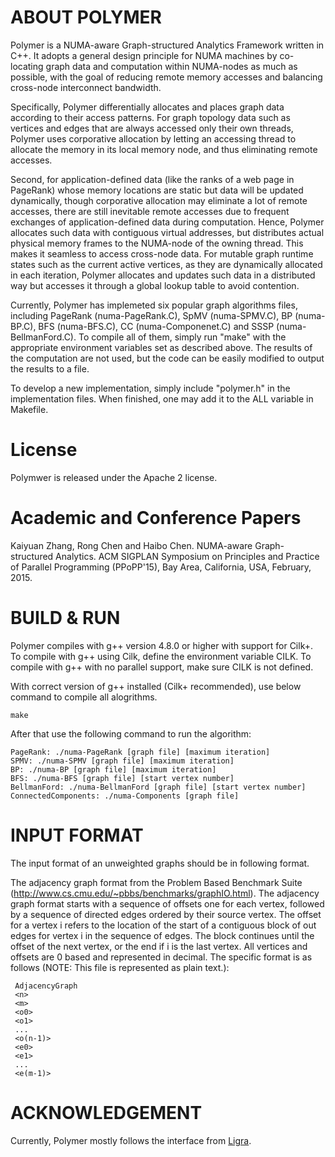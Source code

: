 ABOUT POLYMER
=======

Polymer is a NUMA-aware Graph-structured Analytics Framework written in C++. It adopts a general design principle for NUMA machines by co-locating graph data and computation within NUMA-nodes as much as possible, with the goal of reducing remote memory accesses and balancing cross-node interconnect bandwidth. 

Specifically, Polymer differentially allocates and places graph data according to their access patterns. For graph topology data such as vertices and edges that are always accessed only their own threads, Polymer uses corporative allocation by letting an accessing thread to allocate the memory in its local memory node, and thus eliminating remote accesses. 

Second, for application-defined data (like the ranks of a web page in PageRank) whose memory locations are static but data will be updated dynamically, though corporative allocation may eliminate a lot of remote accesses, there are still inevitable remote accesses due to frequent exchanges of application-defined data during computation. Hence, Polymer allocates such data with contiguous virtual addresses, but distributes actual physical memory frames to the NUMA-node of the owning thread. This makes it seamless to access cross-node data. For mutable graph runtime states such as the current active vertices, as they are dynamically allocated in each iteration, Polymer allocates and updates such data in a distributed way but accesses it through a global lookup table to avoid contention.

Currently, Polymer has implemeted six popular graph algorithms files, including PageRank (numa-PageRank.C), SpMV (numa-SPMV.C), BP (numa-BP.C), BFS (numa-BFS.C), CC (numa-Componenet.C) and SSSP (numa-BellmanFord.C). To compile all of them, simply run "make" with the appropriate environment variables set as described above. The results of the computation are not used, but the code can be easily modified to output the results to a file.

To develop a new implementation, simply include "polymer.h" in the implementation files. When finished, one may add it to the ALL variable in Makefile.

License
=======

Polymwer is released under the Apache 2 license.

Academic and Conference Papers
=======

Kaiyuan Zhang, Rong Chen and Haibo Chen. NUMA-aware Graph-structured Analytics. ACM SIGPLAN Symposium on Principles and Practice of Parallel Programming (PPoPP'15), Bay Area, California, USA, February, 2015. 

BUILD & RUN
=======

Polymer compiles with g++ version 4.8.0 or higher with support for Cilk+. To compile with g++ using Cilk, define the environment variable CILK. To compile with g++ with no parallel support, make sure CILK is not defined.

With correct version of g++ installed (Cilk+ recommended), use
below command to compile all alogrithms.
```
make
```

After that use the following command to run the algorithm:
```
PageRank: ./numa-PageRank [graph file] [maximum iteration]
SPMV: ./numa-SPMV [graph file] [maximum iteration]
BP: ./numa-BP [graph file] [maximum iteration]
BFS: ./numa-BFS [graph file] [start vertex number]
BellmanFord: ./numa-BellmanFord [graph file] [start vertex number]
ConnectedComponents: ./numa-Components [graph file]
```      

INPUT FORMAT
=======

The input format of an unweighted graphs should be in following format.

The adjacency graph format from the Problem Based Benchmark Suite (http://www.cs.cmu.edu/~pbbs/benchmarks/graphIO.html). The adjacency graph format starts with a sequence of offsets one for each vertex, followed by a sequence of directed edges ordered by their source vertex. The offset for a vertex i refers to the location of the start of a contiguous block of out edges for vertex i in the sequence of edges. The block continues until the offset of the next vertex, or the end if i is the last vertex. All vertices and offsets are 0 based and represented in decimal. The specific format is as follows (NOTE: This file is represented as plain text.):
```
 AdjacencyGraph
 <n>
 <m>
 <o0>
 <o1>
 ...
 <o(n-1)>
 <e0>
 <e1>
 ...
 <e(m-1)>
```

ACKNOWLEDGEMENT
=======

Currently, Polymer mostly follows the interface from [Ligra](https://github.com/jshun/ligra). 

